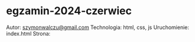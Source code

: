 # egzamin-2024-czerwiec
Autor: szymonwalczu@gmail.com
Technologia: html, css, js
Uruchomienie: index.html
Strona: 
